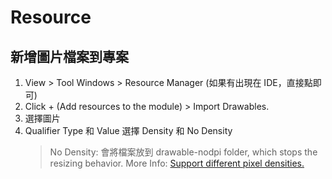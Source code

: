 # Resource

## 新增圖片檔案到專案

1. View > Tool Windows > Resource Manager (如果有出現在 IDE，直接點即可)
2. Click + (Add resources to the module) > Import Drawables.
3. 選擇圖片
4. Qualifier Type 和 Value 選擇 Density 和 No Density
   > No Density: 會將檔案放到 drawable-nodpi folder, which stops the resizing behavior.
   > More Info: [Support different pixel densities.](https://developer.android.com/training/multiscreen/screendensities) 






